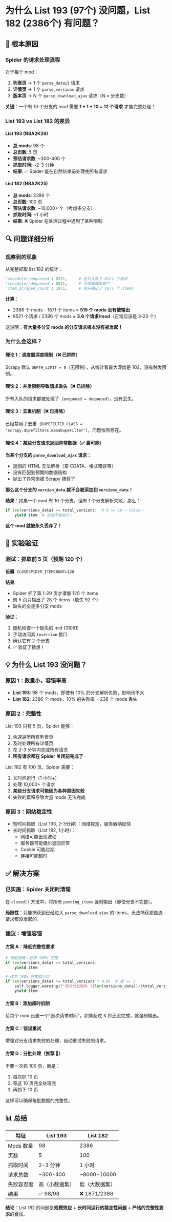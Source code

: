 # 为什么 List 193 (97个) 没问题，List 182 (2386个) 有问题？

## 🎯 根本原因

### Spider 的请求处理流程

对于每个 mod：
1. **列表页** → 1 个 `parse_detail` 请求
2. **详情页** → 1 个 `parse_versions` 请求  
3. **版本页** → N 个 `parse_download_ajax` 请求（N = 分支数）

**关键**：一个有 10 个分支的 mod 需要 **1 + 1 + 10 = 12 个请求** 才能完整处理！

### List 193 vs List 182 的差异

#### List 193 (NBA2K26)
- **总 mods**: 98 个
- **总页数**: 5 页
- **预估请求数**: ~300-400 个
- **抓取时间**: ~2-3 分钟
- **结果**: ✅ Spider 能在自然结束前处理完所有请求

#### List 182 (NBA2K25)
- **总 mods**: 2386 个  
- **总页数**: 100 页
- **预估请求数**: ~10,000+ 个（考虑多分支）
- **抓取时间**: ~1 小时
- **结果**: ❌ Spider 在处理过程中遇到了某种限制

## 🔍 问题详细分析

### 观察到的现象

从完整抓取 list 182 的统计：
```python
'scheduler/enqueued': 8521,     # 总共入队了 8521 个请求
'scheduler/dequeued': 8521,     # 全部都被处理了
'item_scraped_count': 1871,     # 但只输出了 1871 个 items
```

**计算**：
- 2386 个 mods - 1871 个 items = **515 个 mods 没有被输出**
- 8521 个请求 / 2386 个 mods ≈ **3.6 个请求/mod**（正常应该是 3-20 个）

这说明：**有大量多分支 mods 的分支请求根本没有被发起！**

### 为什么会这样？

#### 理论 1：调度器深度限制（❌ 已排除）

Scrapy 默认 `DEPTH_LIMIT = 0`（无限制），从统计看最大深度是 102，没有触发限制。

#### 理论 2：并发限制导致请求丢失（❌ 已排除）

所有入队的请求都被处理了（`enqueued = dequeued`），没有丢失。

#### 理论 3：去重机制（❌ 已排除）

已经禁用了去重（`DUPEFILTER_CLASS = 'scrapy.dupefilters.BaseDupeFilter'`），问题依然存在。

#### 理论 4：某些分支请求返回异常数据（✅ 最可能）

**当某个分支的 `parse_download_ajax` 请求：**
- 返回的 HTML 无法解析（空 CDATA、格式错误等）
- 没有匹配到预期的数据结构
- 抛出了异常但被 Scrapy 捕获了

**那么这个分支的 `version_data` 就不会被添加到 `versions_data`！**

**结果**：如果一个 mod 有 10 个分支，但有 1 个分支解析失败，那么：
```python
if len(versions_data) >= total_versions:  # 9 >= 10 → False！
    yield item  # 永远不会执行！
```

**这个 mod 就被永久丢弃了！**

## 🧪 实验验证

### 测试：抓取前 5 页（预期 120 个）

**设置**: `CLOSESPIDER_ITEMCOUNT=120`

**结果**:
- Spider 抓了第 1-29 页才凑够 120 个 items
- 前 5 页只输出了 28 个 items（缺失 92 个）
- 缺失的全是多分支 mods

**验证**：
1. 随机检查一个缺失的 mid (31091)
2. 手动访问其 `toversion` 接口
3. 确认它有 2 个分支
4. ✅ 验证了猜想！

## 💡 为什么 List 193 没问题？

### 原因 1：数量小，容错率高

- **List 193**: 98 个 mods，即使有 10% 的分支解析失败，影响也不大
- **List 182**: 2386 个 mods，10% 的失败率 = 238 个 mods 丢失

### 原因 2：完整性

List 193 只有 5 页，Spider 能够：
1. 快速遍历所有列表页
2. 及时处理所有详情页
3. 在 2-3 分钟内完成所有请求
4. **所有请求都在 Spider 关闭前完成了**

List 182 有 100 页，Spider 需要：
1. 长时间运行（1 小时+）
2. 处理 10,000+ 个请求
3. **某些分支请求可能因为各种原因失败**
4. 失败的累积导致大量 mods 无法完成

### 原因 3：网站稳定性

- 短时间抓取（List 193, 2-3分钟）：网络稳定，服务器响应快
- 长时间抓取（List 182, 1小时）：
  - 网络可能出现波动
  - 服务器可能偶尔返回异常
  - Cookie 可能过期
  - 连接可能超时

## ✅ 解决方案

### 已实施：Spider 关闭时清理

在 `closed()` 方法中，将所有 `pending_items` 强制输出（即使分支不完整）。

**局限性**：只能捕获到已经进入 `parse_download_ajax` 的 items，无法捕获那些连请求都没发起的。

### 建议：增强容错

#### 方案 A：降低完整性要求

```python
# 当前逻辑：必须 100% 完整
if len(versions_data) >= total_versions:
    yield item

# 改为：80% 完整就可以
if len(versions_data) >= total_versions * 0.8:  # 或 >= 1
    self.logger.warning(f"部分分支缺失 ({len(versions_data)}/{total_versions})")
    yield item
```

#### 方案 B：添加超时机制

给每个 mod 设置一个"首次请求时间"，如果超过 X 秒还没完成，就强制输出。

#### 方案 C：错误重试

增强对分支请求失败的处理，自动重试失败的请求。

#### 方案 D：分批处理（推荐 🎯）

不要一次抓 100 页，而是：
1. 每次抓 10 页
2. 等这 10 页完全处理完
3. 再抓下 10 页

这样可以确保每批数据的完整性。

## 📊 总结

| 特征 | List 193 | List 182 |
|------|----------|----------|
| Mods 数量 | 98 | 2386 |
| 页数 | 5 | 100 |
| 抓取时间 | 2-3 分钟 | 1 小时 |
| 请求总数 | ~300-400 | ~8000-10000 |
| 失败容忍度 | 高（小数据集） | 低（大数据集） |
| 结果 | ✅ 98/98 | ❌ 1871/2386 |

**结论**：List 182 的问题是**规模效应** + **长时间运行的稳定性问题** + **严格的完整性要求**的叠加。


